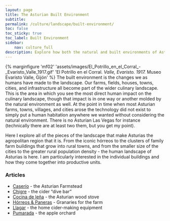 ```yaml
---
layout: page
title: The Asturian Built Environment
subtitle: 
permalink: /culture/landscape/built-environment/
toc: false
toc_sticky: true
toc_label: Built Environment
sidebar:
    nav: culture_full
description: Explore how both the natural and built environments of Asturias inform the indissoluble relationship between rural life and gastronomy.
---
```

{% marginfigure 'mf02' 'assets/images/El_Potrillo_en_el_Corral_-_Evaristo_Valle_1917.gif' 'El Potrillo en el Corral. *Valle, Evaristo. 1917.* Museo Evaristo Valle, Gijón' %}
The built environment is the changes we as humans have made to the landscape. Our farms, fields, houses, towns, cities, and infrastructure all become part of the wider culinary landscape. This is the area in which you see the most direct human impact on the culinary landscape, though that impact is in one way or another molded by the natural environment as well. At the point in time when most Asturian farms, towns, villages, and cities arose the technology did not exist to simply put a human habitation anywhere we wanted without considering the natural environment. There is no Asturian Las Vegas for instance (technically there are at least two them, but you get my point).

Here I explore all of the pieces of the landscape that make Asturias the agropolitan region that it is. From the iconic hórreos to the clusters of family farm buildings that grow into rural towns, and from the smaller size of the cities to the greater rural population density - the human landscape of Asturias is here. I am particularly interested in the individual buildings and how they come together into productive units. 

### Articles

- [Caserío](/culture/landscape/built-environment/casería.html) - the Asturian Farmstead
- [Chigre](/culture/landscape/built-environment/chigre.html) - the cider “dive bar”
- [Cocina de leña](/culture/landscape/built-environment/cocina-leña.html) - the Asturian wood stove
- [Hórreos & Paneras](/culture/landscape/built-environment/hórreo-panera.html) - Granaries for the farm
- [Llagar](/culture/landscape/built-environment/llagar.html) - the home cider-making equipment
- [Pumarada](/culture/landscape/built-environment/pumarada.html) - the apple orchard